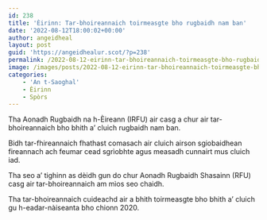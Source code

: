 ```yaml
---
id: 238
title: 'Èirinn: Tar-bhoireannaich toirmeasgte bho rugbaidh nam ban'
date: '2022-08-12T18:00:02+00:00'
author: angeidheal
layout: post
guid: 'https://angeidhealur.scot/?p=238'
permalink: /2022-08-12-eirinn-tar-bhoireannaich-toirmeasgte-bho-rugbaidh-nam-ban/
image: /images/posts/2022-08-12-eirinn-tar-bhoireannaich-toirmeasgte-bho-rugbaidh-nam-ban.webp
categories:
    - 'An t-Saoghal'
    - Èirinn
    - Spòrs
---
```


Tha Aonadh Rugbaidh na h-Èireann (IRFU) air casg a chur air tar-bhoireannaich bho bhith a’ cluich rugbaidh nam ban.

Bidh tar-fhireannaich fhathast comasach air cluich airson sgiobaidhean fireannach ach feumar cead sgrìobhte agus measadh cunnairt mus cluich iad.

Tha seo a’ tighinn as dèidh gun do chur Aonadh Rugbaidh Shasainn (RFU) casg air tar-bhoireannaich am mìos seo chaidh.

Tha tar-bhoireannaich cuideachd air a bhith toirmeasgte bho bhith a’ cluich gu h-eadar-nàiseanta bho chionn 2020.
